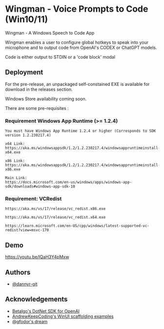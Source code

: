 

# Wingman - Voice Prompts to Code (Win10/11)

Wingman - A Windows Speech to Code App


Wingman enables a user to configure global hotkeys to speak into your microphone and to output code from OpenAI's CODEX or ChatGPT models.

Code is either output to STDIN or a 'code block' modal







## Deployment

For the pre-release, an unpackaged self-constained EXE is available for download in the releases section.

Windows Store availability coming soon.

There are some pre-requisites :

### Requirement Windows App Runtime (>= 1.2.4)
```
You must have Windows App Runtime 1.2.4 or higher (Corresponds to SDK version 1.2.230217.4)

x64 Link:  
https://aka.ms/windowsappsdk/1.2/1.2.230217.4/windowsappruntimeinstall-x64.exe

x86 Link:
https://aka.ms/windowsappsdk/1.2/1.2.230217.4/windowsappruntimeinstall-x86.exe

Main Link:
https://docs.microsoft.com/en-us/windows/apps/windows-app-sdk/downloads#windows-app-sdk-10

```

### Requirement:  VCRedist 
```
https://aka.ms/vs/17/release/vc_redist.x86.exe

https://aka.ms/vs/17/release/vc_redist.x64.exe

https://learn.microsoft.com/en-US/cpp/windows/latest-supported-vc-redist?view=msvc-170

```
## Demo

https://youtu.be/lQaH3Y4pMxw


## Authors

- [@dannyr-git](https://www.github.com/dannyr-git)


## Acknowledgements

 - [Betalgo's DotNet SDK for OpenAI](https://github.com/betalgo/openai)
 - [AndrewKeepCoding's WinUI scaffolding examples](https://github.com/AndrewKeepCoding)
 - [@gfodor's dream](https://twitter.com/gfodor/status/1631485954820296706)


